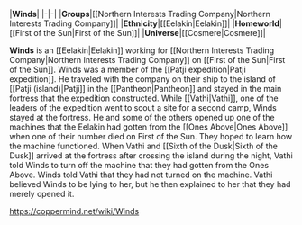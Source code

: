|**Winds**|
|-|-|
|**Groups**|[[Northern Interests Trading Company\|Northern Interests Trading Company]]|
|**Ethnicity**|[[Eelakin\|Eelakin]]|
|**Homeworld**|[[First of the Sun\|First of the Sun]]|
|**Universe**|[[Cosmere\|Cosmere]]|

**Winds** is an [[Eelakin\|Eelakin]] working for [[Northern Interests Trading Company\|Northern Interests Trading Company]] on [[First of the Sun\|First of the Sun]].
Winds was a member of the [[Patji expedition\|Patji expedition]]. He traveled with the company on their ship to the island of [[Patji (island)\|Patji]] in the [[Pantheon\|Pantheon]] and stayed in the main fortress that the expedition constructed. While [[Vathi\|Vathi]], one of the leaders of the expedition went to scout a site for a second camp, Winds stayed at the fortress. He and some of the others opened up one of the machines that the Eelakin had gotten from the [[Ones Above\|Ones Above]] when one of their number died on First of the Sun. They hoped to learn how the machine functioned.
When Vathi and [[Sixth of the Dusk\|Sixth of the Dusk]] arrived at the fortress after crossing the island during the night, Vathi told Winds to turn off the machine that they had gotten from the Ones Above. Winds told Vathi that they had not turned on the machine. Vathi believed Winds to be lying to her, but he then explained to her that they had merely opened it.



https://coppermind.net/wiki/Winds
